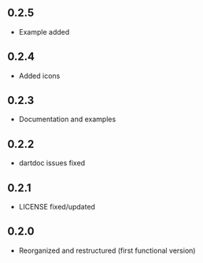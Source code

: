 ## 0.2.5

* Example added

## 0.2.4

* Added icons

## 0.2.3

* Documentation and examples

## 0.2.2

* dartdoc issues fixed

## 0.2.1

* LICENSE fixed/updated

## 0.2.0

* Reorganized and restructured (first functional version)
